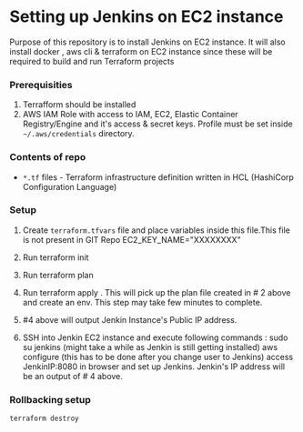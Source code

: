 # Setting up Jenkins on EC2 instance

Purpose of this repository is to install Jenkins on EC2 instance. It will also install docker , aws cli & terraform on EC2 instance since these will be required to build and run Terraform projects

### Prerequisities

1) Terrafform should be installed 
2) AWS IAM Role with access to IAM, EC2, Elastic Container Registry/Engine and it's access & secret keys. Profile must be set inside `~/.aws/credentials` directory.

### Contents of repo
 - ```*.tf``` files - Terraform infrastructure definition written in HCL (HashiCorp Configuration Language)


### Setup

1. Create `terraform.tfvars`  file and place variables inside this file.This file is not present in GIT Repo
	EC2_KEY_NAME="XXXXXXXX"

2. Run terraform init
3. Run terraform plan
4. Run terraform apply . This will pick up the plan file created in # 2 above and create an env. This step may take few minutes to complete.
5. #4 above will output Jenkin Instance's Public IP address.
6. SSH into Jenkin EC2 instance and execute following commands :
	sudo su jenkins (might take a while as Jenkin is still getting installed)
	aws configure   (this has to be done after you change user to Jenkins)
	access JenkinIP:8080 in browser and set up Jenkins. Jenkin's IP address will be an output of # 4 above.
   	  

### Rollbacking setup
```
terraform destroy
```


